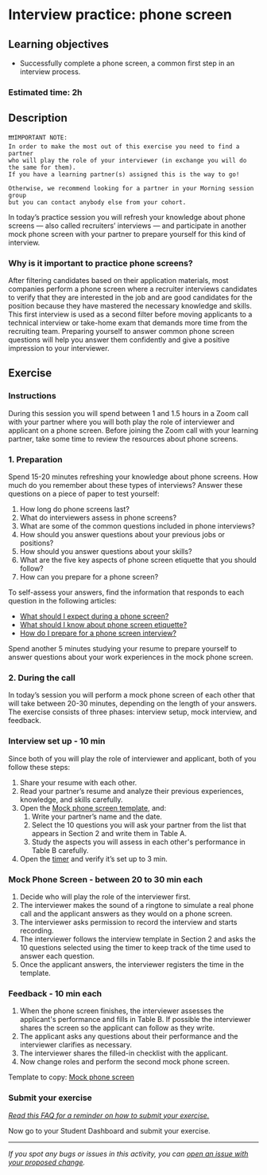 # Interview practice: phone screen

## Learning objectives

- Successfully complete a phone screen, a common first step in an interview process.

### **Estimated time**: 2h

## Description

```
❗️❗️❗️IMPORTANT NOTE:
In order to make the most out of this exercise you need to find a partner
who will play the role of your interviewer (in exchange you will do the same for them).
If you have a learning partner(s) assigned this is the way to go!

Otherwise, we recommend looking for a partner in your Morning session group
but you can contact anybody else from your cohort.
```

In today’s practice session you will refresh your knowledge about phone screens — also called recruiters’ interviews — and participate in another mock phone screen with your partner to prepare yourself for this kind of interview. 

### Why is it important to practice phone screens?

After filtering candidates based on their application materials, most companies perform a phone screen where a recruiter interviews candidates to verify that they are interested in the job and are good candidates for the position because they have mastered the necessary knowledge and skills. This first interview is used as a second filter before moving applicants to a technical interview or take-home exam that demands more time from the recruiting team. Preparing yourself to answer common phone screen questions will help you answer them confidently and give a positive impression to your interviewer.

## Exercise

### Instructions

During this session you will spend between 1 and 1.5 hours in a Zoom call with your partner where you will both play the role of interviewer and applicant on a phone screen. Before joining the Zoom call with your learning partner, take some time to review the resources about phone screens.

### 1. Preparation

Spend 15-20 minutes refreshing your knowledge about phone screens. How much do you remember about these types of interviews? Answer these questions on a piece of paper to test yourself:

1. How long do phone screens last?
2. What do interviewers assess in phone screens?
3. What are some of the common questions included in phone interviews?
4. How should you answer questions about your previous jobs or positions?
5. How should you answer questions about your skills?
6. What are the five key aspects of phone screen etiquette that you should follow?
7. How can you prepare for a phone screen?

To self-assess your answers, find the information that responds to each question in the following articles:

- [What should I expect during a phone screen?](https://microverse.zendesk.com/hc/en-us/articles/360058150254-What-Should-I-Expect-During-Phone-Screens-)
- [What should I know about phone screen etiquette?](https://microverse.zendesk.com/hc/en-us/articles/360059984953-What-Should-I-Know-About-Phone-Screen-Etiquette-)
- [How do I prepare for a phone screen interview?](https://microverse.zendesk.com/hc/en-us/articles/360052321073-How-do-I-prepare-for-a-phone-screen-interview-)

Spend another 5 minutes studying your resume to prepare yourself to answer questions about your work experiences in the mock phone screen.

### 2. During the call

In today’s session you will perform a mock phone screen of each other that will take between 20-30 minutes, depending on the length of your answers. The exercise consists of three phases: interview setup, mock interview, and feedback.

### Interview set up - 10 min

Since both of you will play the role of interviewer and applicant, both of you follow these steps:

1. Share your resume with each other.
2. Read your partner’s resume and analyze their previous experiences, knowledge, and skills carefully.
3. Open the [Mock phone screen template](https://docs.google.com/document/d/1_PCjAmWZolDkHywqawTqgbzuryCuEKjluEpKTSMs3vQ/edit#), and: 
    1. Write your partner’s name and the date.
    2. Select the 10 questions you will ask your partner from the list that appears in Section 2 and write them in Table A.
    3. Study the aspects you will assess in each other's performance in Table B carefully. 
4. Open the [timer](https://vclock.com/timer/#countdown=00:03:00&date=2022-06-24T17:11:04&sound=xylophone&loop=1) and verify it’s set up to 3 min.

### Mock Phone Screen - between 20 to 30 min each

1. Decide who will play the role of the interviewer first.
2. The interviewer makes the sound of a ringtone to simulate a real phone call and the applicant answers as they would on a phone screen.
3. The interviewer asks permission to record the interview and starts recording.
4. The interviewer follows the interview template in Section 2 and asks the 10 questions selected using the timer to keep track of the time used to answer each question. 
5. Once the applicant answers, the interviewer registers the time in the template.

### Feedback - 10 min each

1. When the phone screen finishes, the interviewer assesses the applicant's performance and fills in Table B. If possible the interviewer shares the screen so the applicant can follow as they write.
2. The applicant asks any questions about their performance and the interviewer clarifies as necessary.
3. The interviewer shares the filled-in checklist with the applicant.
4. Now change roles and perform the second mock phone screen.

Template to copy: [Mock phone screen](https://docs.google.com/document/d/1_PCjAmWZolDkHywqawTqgbzuryCuEKjluEpKTSMs3vQ/edit#heading=h.j6u9nb34ma5u)

### Submit your exercise

[*Read this FAQ for a reminder on how to submit your exercise.*](https://microverse.zendesk.com/hc/en-us/articles/360061344234)

Now go to your Student Dashboard and submit your exercise. 

---

*If you spot any bugs or issues in this activity, you can [open an issue with your proposed change](https://github.com/microverseinc/curriculum-transversal-skills/blob/main/git-github/articles/open_issue.md).*
